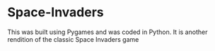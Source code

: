 # Space-Invaders
This was built using Pygames and was coded in Python. It is another rendition of the classic Space Invaders game
